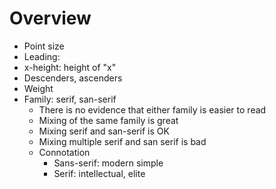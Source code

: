 # Overview

- Point size
- Leading:
- x-height: height of "x"
- Descenders, ascenders
- Weight
- Family: serif, san-serif
  - There is no evidence that either family is easier to read
  - Mixing of the same family is great
  - Mixing serif and san-serif is OK
  - Mixing multiple serif and san serif is bad
  - Connotation
    - Sans-serif: modern simple
    - Serif: intellectual, elite
